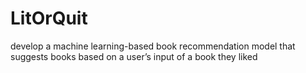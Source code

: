 # LitOrQuit
 develop a machine learning-based book recommendation model that suggests books based on a user’s input of a book they liked

